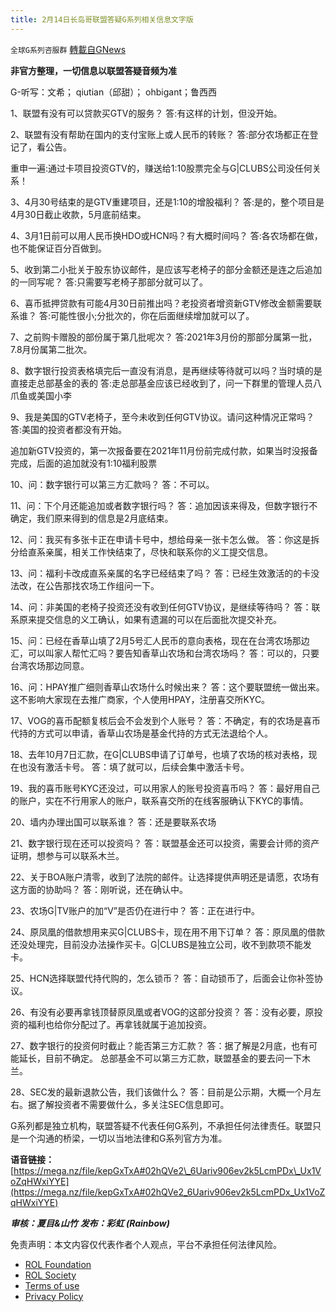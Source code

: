 ```yaml
---
title: 2月14日长岛哥联盟答疑G系列相关信息文字版
---
```

`全球G系列咨服群` [轉載自GNews](https://gnews.org/zh-hans/2012184/)

**非官方整理，一切信息以联盟答疑音频为准**

G-听写：文希； qiutian（邱甜）； ohbigant；鲁西西

1、联盟有没有可以贷款买GTV的服务？
答:有这样的计划，但没开始。

2、联盟有没有帮助在国内的支付宝账上或人民币的转账？
答:部分农场都正在登记了，看公告。

重申一遍:通过卡项目投资GTV的，赚送给1:10股票完全与G|CLUBS公司没任何关系！

3、4月30号结束的是GTV重建项目，还是1:10的增股福利？
答:是的，整个项目是4月30日截止收款，5月底前结束。

4、3月1日前可以用人民币换HDO或HCN吗？有大概时间吗？
答:各农场都在做，也不能保证百分百做到。

5、收到第二小批关于股东协议邮件，是应该写老椅子的部分金额还是连之后追加的一同写呢？
答:只需要写老椅子那部分就可以了。

6、喜币抵押贷款有可能4月30日前推出吗？老投资者增资新GTV修改金额需要联系谁？
答:可能性很小;分批次的，你在后面继续增加就可以了。

7、之前购卡赠股的部份属于第几批呢次？
答:2021年3月份的那部分属第一批，7.8月份属第二批次。

8、数字银行投资表格填完后一直没有消息，是再继续等待就可以吗？当时填的是直接走总部基金的表的
答:走总部基金应该已经收到了，问一下群里的管理人员八爪鱼或美国小李

9、我是美国的GTV老椅子，至今未收到任何GTV协议。请问这种情况正常吗？
答:美国的投资者都没有开始。

追加新GTV投资的，第一次报备要在2021年11月份前完成付款，如果当时没报备完成，后面的追加就没有1:10福利股票

10、问：数字银行可以第三方汇款吗？
答：不可以。

11、问：下个月还能追加或者数字银行吗？
答：追加因该来得及，但数字银行不确定，我们原来得到的信息是2月底结束。

12、问：我买有多张卡正在申请卡号中，想给母亲一张卡怎么做。
答：你这是拆分给直系亲属，相关工作快结束了，尽快和联系你的义工提交信息。

13、问：福利卡改成直系亲属的名字已经结束了吗？
答：已经生效激活的的卡没法改，在公告那找农场工作组问一下。

14、问：非美国的老椅子投资还没有收到任何GTV协议，是继续等待吗？
答：联系原来提交信息的义工确认，如果有遗漏的可以在后面批次提交补充。

15、问：已经在香草山填了2月5号汇人民币的意向表格，现在在台湾农场那边汇，可以叫家人帮忙汇吗？要告知香草山农场和台湾农场吗？
答：可以的，只要台湾农场那边同意。

16、问：HPAY推广细则香草山农场什么时候出来？
答：这个要联盟统一做出来。这不影响大家现在去推广商家，个人使用HPAY，注册喜交所KYC。

17、VOG的喜币配额复核后会不会发到个人账号？
答：不确定，有的农场是喜币代持的方式可以申请，香草山农场是基金代持的方式无法退给个人。

18、去年10月7日汇款，在G|CLUBS申请了订单号，也填了农场的核对表格，现在也没有激活卡号。
答：填了就可以，后续会集中激活卡号。

19、我的喜币账号KYC还没过，可以用家人的账号投资喜币吗？
答：最好用自己的账户，实在不行用家人的账户，联系喜交所的在线客服确认下KYC的事情。

20、墙内办理出国可以联系谁？
答：还是要联系农场

21、数字银行现在还可以投资吗？
答：联盟基金还可以投资，需要会计师的资产证明，想参与可以联系木兰。

22、关于BOA账户清零，收到了法院的邮件。让选择提供声明还是请愿，农场有这方面的协助吗？
答：刚听说，还在确认中。

23、农场G|TV账户的加“V”是否仍在进行中？
答：正在进行中。

24、原凤凰的借款想用来买G|CLUBS卡，现在用不用下订单？
答：原凤凰的借款还没处理完，目前没办法操作买卡。G|CLUBS是独立公司，收不到款项不能发卡。

25、HCN选择联盟代持代购的，怎么锁币？
答：自动锁币了，后面会让你补签协议。

26、有没有必要再拿钱顶替原凤凰或者VOG的这部分投资？
答：没有必要，原投资的福利也给你分配过了。再拿钱就属于追加投资。

27、数字银行的投资何时截止？能否第三方汇款？
答：据了解是2月底，也有可能延长，目前不确定。 总部基金不可以第三方汇款，联盟基金的要去问一下木兰。

28、SEC发的最新退款公告，我们该做什么？
答：目前是公示期，大概一个月左右。据了解投资者不需要做什么，多关注SEC信息即可。

G系列都是独立机构，联盟答疑不代表任何G系列，不承担任何法律责任。联盟只是一个沟通的桥梁，一切以当地法律和G系列官方为准。

**语音链接：**[https://mega.nz/file/kepGxTxA#02hQVe2\_6Uariv906ev2k5LcmPDx\_Ux1VoZqHWxiYYE](https://mega.nz/file/kepGxTxA#02hQVe2_6Uariv906ev2k5LcmPDx_Ux1VoZqHWxiYYE)

***审核：夏目&山竹***
***发布：彩虹 (Rainbow)***

 

免责声明：本文内容仅代表作者个人观点，平台不承担任何法律风险。

- [ROL Foundation](https://rolfoundation.org/)
- [ROL Society](https://rolsociety.org/)
- [Terms of use](https://gnews.org/terms-of-use-3/)
- [Privacy Policy](https://gnews.org/privacy-policy/)
